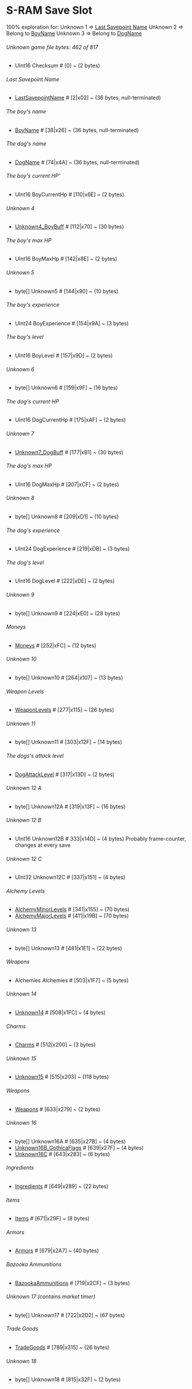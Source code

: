 ﻿# S-RAM Save Slot

100% exploration for:
Unknown 1 => [Last Savepoint Name](FixedLengthString.md)
Unknown 2 => Belong to [BoyName](FixedLengthString.md)
Unknown 3 => Belong to [DogName](FixedLengthString.md)

###### Unknown game file bytes: 462 of 817
* UInt16 Checksum # [0] ~ (2 bytes)

###### Last Savepoint Name
* [LastSavepointName](FixedLengthString.md) # [2|x02] ~ (36 bytes, null-terminated)

###### The boy's name
* [BoyName](FixedLengthString.md) # [38|x26] ~ (36 bytes, null-terminated) 

###### The dog's name
* [DogName](FixedLengthString.md) # [74|x4A] ~ (36 bytes, null-terminated) 

###### The boy's current HP'
* UInt16 BoyCurrentHp # [110|x6E] ~ (2 bytes)

###### Unknown 4
* [Unknown4_BoyBuff](CharacterBuff.md) # [112|x70] ~ (30 bytes)

###### The boy's max HP
* UInt16 BoyMaxHp # [142|x8E] ~ (2 bytes)

###### Unknown 5
* byte[] Unknown5 # [144|x90] ~ (10 bytes)

###### The boy's experience
* UInt24 BoyExperience # [154|x9A] ~ (3 bytes)

###### The boy's level
* UInt16 BoyLevel # [157|x9D] ~ (2 bytes)

###### Unknown 6
* byte[] Unknown6 # [159|x9F] ~ (16 bytes)

###### The dog's current HP
* UInt16 DogCurrentHp # [175|xAF] ~ (2 bytes)

###### Unknown 7
* [Unknown7_DogBuff](CharacterBuff.md) # [177|xB1] ~ (30 bytes)

###### The dog's max HP
* UInt16 DogMaxHp # [207|xCF] ~ (2 bytes)

###### Unknown 8
* byte[] Unknown8 # [209|xD1] ~ (10 bytes)

###### The dog's experience
* UInt24 DogExperience # [219|xDB] ~ (3 bytes)

###### The dog's level
* UInt16 DogLevel # [222|xDE] ~ (2 bytes)

###### Unknown 9
* byte[] Unknown9 # [224|xE0] ~ (28 bytes)

###### Moneys
* [Moneys](Moneys.md) # [252|xFC] ~ (12 bytes)

###### Unknown 10
* byte[] Unknown10 # [264|x107] ~ (13 bytes)

###### Weapon Levels
* [WeaponLevels](WeaponLevels.md) # [277|x115] ~ (26 bytes)

###### Unknown 11
* byte[] Unknown11 # [303|x12F] ~ (14 bytes)

###### The dogs's attack level
* [DogAttackLevel](WeaponLevel.md) # [317|x13D] ~ (2 bytes)

###### Unknown 12 A
* byte[] Unknown12A # [319|x13F] ~ (16 bytes)

###### Unknown 12 B
* UInt16 Unknown12B # 333|x14D] ~ (4 bytes) Probably frame-counter, changes at every save

###### Unknown 12 C
* UInt32 Unknown12C # [337|x151] ~ (4 bytes)

###### Alchemy Levels
* [AlchemyMinorLevels](AlchemyLevels.md) # [341|x155] ~ (70 bytes)
* [AlchemyMajorLevels](AlchemyLevels.md) # [411|x19B] ~ (70 bytes)

###### Unknown 13
* byte[] Unknown13 # [481|x1E1] ~ (22 bytes)

###### Weapons
* Alchemies Alchemies # [503|x1F7] ~ (5 bytes)

###### Unknown 14
* [Unknown14](Enums/Unknown14.md) # [508|x1FC] ~ (4 bytes) 

###### Charms
* [Charms](Enums/Charm.md) # [512|x200] ~ (3 bytes)

###### Unknown 15
* [Unknown15](Unknown15.md) # [515|x203] ~ (118 bytes)

###### Weapons
* [Weapons](Weapons.md) # [633|x279] ~ (2 bytes)

###### Unknown 16
* byte[] Unknown16A # [635|x27B] ~ (4 bytes) 
* [Unknown16B_GothicaFlags](Enums/Unknown16B_GothicaFlags.md) # [639|x27F] ~ (4 bytes)
* [Unknown16C](Unknown16C.md) # [643|x283] ~ (6 bytes) 

###### Ingredients
* [Ingredients](Ingredients.md) # [649|x289] ~ (22 bytes)

###### Items
* [Items](Items.md) # [671|x29F] ~ (8 bytes)

###### Armors
* [Armors](Armors.md) # [679|x2A7] ~ (40 bytes)

###### Bazooka Ammunitions
* [BazookaAmmunitions](BazookaAmmunitions.md) # [719|x2CF] ~ (3 bytes)

###### Unknown 17 (contains market timer)
* byte[] Unknown17 # [722|x2D2] ~ (67 bytes)

###### Trade Goods
* [TradeGoods](TradeGoods.md) # [789|x315] ~ (26 bytes)

###### Unknown 18
* byte[] Unknown18 # [815|x32F] ~ (2 bytes)


